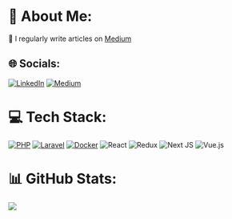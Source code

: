 # 💫 About Me:
📝  I regularly write articles on [Medium](https://medium.com/@rezakhademi)


## 🌐 Socials:
[![LinkedIn](https://img.shields.io/badge/LinkedIn-%230077B5.svg?logo=linkedin&logoColor=white)](https://linkedin.com/in/rezakhademix) [![Medium](https://img.shields.io/badge/Medium-12100E?logo=medium&logoColor=white)](https://rezakhademi.medium.com/)
<br>

# 💻 Tech Stack:
[![PHP](https://img.shields.io/badge/php-%23777BB4.svg?style=for-the-badge&logo=php&logoColor=white)](https://www.php.net) [![Laravel](https://img.shields.io/badge/laravel-%23FF2D20.svg?style=for-the-badge&logo=laravel&logoColor=white)](https://www.laravel.com) [![Docker](https://img.shields.io/badge/docker-%230db7ed.svg?style=for-the-badge&logo=docker&logoColor=white)](https://www.docker.com) ![React](https://img.shields.io/badge/react-%2320232a.svg?style=for-the-badge&logo=react&logoColor=%2361DAFB) ![Redux](https://img.shields.io/badge/redux-%23593d88.svg?style=for-the-badge&logo=redux&logoColor=white) ![Next JS](https://img.shields.io/badge/Next-black?style=for-the-badge&logo=next.js&logoColor=white) ![Vue.js](https://img.shields.io/badge/vuejs-%2335495e.svg?style=for-the-badge&logo=vuedotjs&logoColor=%234FC08D)
<br>

# 📊 GitHub Stats:
![](https://github-readme-stats.vercel.app/api?username=rezakhademi&theme=dark&hide_border=true&include_all_commits=true&count_private=true)<br/>
